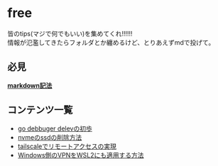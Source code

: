 # free
皆のtips(マジで何でもいい)を集めてくれ!!!!!!<br>
情報が氾濫してきたらフォルダとか纏めるけど、とりあえずmdで投げて。

## 必見
**[markdown記法](./edit_md.md)**

## コンテンツ一覧
- [go debbuger delevの初歩](./go-debugger-delev.md)
- [nvmeのssdの削除方法](./nvme-ssd-erase.md)
- [tailscaleでリモートアクセスの実現](./tail-scale.md)
- [Windows側のVPNをWSL2にも適用する方法](./wsl2-vpn.md)
